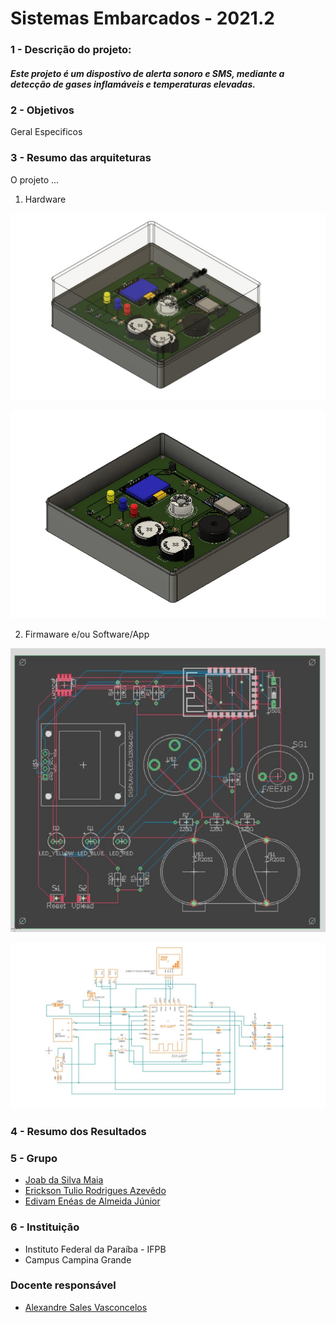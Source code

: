 # Sistemas Embarcados - 2021.2

### 1 - Descrição do projeto:

##### Este projeto é um dispostivo de alerta sonoro e SMS, mediante a detecção de gases inflamáveis e temperaturas elevadas.

### 2 - Objetivos

  Geral
  Especificos
  
### 3 - Resumo das arquiteturas

  O projeto ...
  
  1.  Hardware

  ![Placa e Case completo](https://github.com/Erickson-Eng/sistemas-embarcados/blob/main/static/Placa%20e%20case.jpeg)

  ![Placa e case inferior](https://github.com/Erickson-Eng/sistemas-embarcados/blob/main/static/Placa%20sem%20case%20superior.jpeg)
  
  2.  Firmaware e/ou Software/App 

  ![foto](https://github.com/Erickson-Eng/sistemas-embarcados/blob/main/static/Foto2.jpeg)
  
  ![foto 2](https://github.com/Erickson-Eng/sistemas-embarcados/blob/main/static/Foto1.jpeg)
### 4 - Resumo dos Resultados

### 5 - Grupo

* [Joab da Silva Maia](https://github.com/JoabMaia)
* [Erickson Tulio Rodrigues Azevêdo](https://github.com/Erickson-Eng)
* [Edivam Enéas de Almeida Júnior](https://github.com/venzel)

### 6 - Instituição

* Instituto Federal da Paraíba - IFPB
* Campus Campina Grande

### Docente responsável
* [Alexandre Sales Vasconcelos](https://github.com/alexandresvifpb)